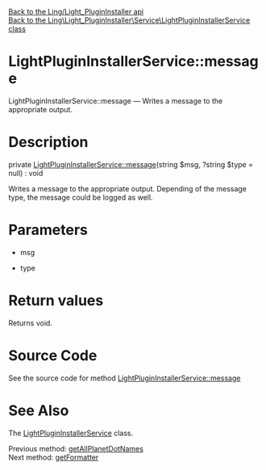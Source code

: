 [Back to the Ling/Light_PluginInstaller api](https://github.com/lingtalfi/Light_PluginInstaller/blob/master/doc/api/Ling/Light_PluginInstaller.md)<br>
[Back to the Ling\Light_PluginInstaller\Service\LightPluginInstallerService class](https://github.com/lingtalfi/Light_PluginInstaller/blob/master/doc/api/Ling/Light_PluginInstaller/Service/LightPluginInstallerService.md)


LightPluginInstallerService::message
================



LightPluginInstallerService::message — Writes a message to the appropriate output.




Description
================


private [LightPluginInstallerService::message](https://github.com/lingtalfi/Light_PluginInstaller/blob/master/doc/api/Ling/Light_PluginInstaller/Service/LightPluginInstallerService/message.md)(string $msg, ?string $type = null) : void




Writes a message to the appropriate output.
Depending of the message type, the message could be logged as well.




Parameters
================


- msg

    

- type

    


Return values
================

Returns void.








Source Code
===========
See the source code for method [LightPluginInstallerService::message](https://github.com/lingtalfi/Light_PluginInstaller/blob/master/Service/LightPluginInstallerService.php#L672-L704)


See Also
================

The [LightPluginInstallerService](https://github.com/lingtalfi/Light_PluginInstaller/blob/master/doc/api/Ling/Light_PluginInstaller/Service/LightPluginInstallerService.md) class.

Previous method: [getAllPlanetDotNames](https://github.com/lingtalfi/Light_PluginInstaller/blob/master/doc/api/Ling/Light_PluginInstaller/Service/LightPluginInstallerService/getAllPlanetDotNames.md)<br>Next method: [getFormatter](https://github.com/lingtalfi/Light_PluginInstaller/blob/master/doc/api/Ling/Light_PluginInstaller/Service/LightPluginInstallerService/getFormatter.md)<br>

